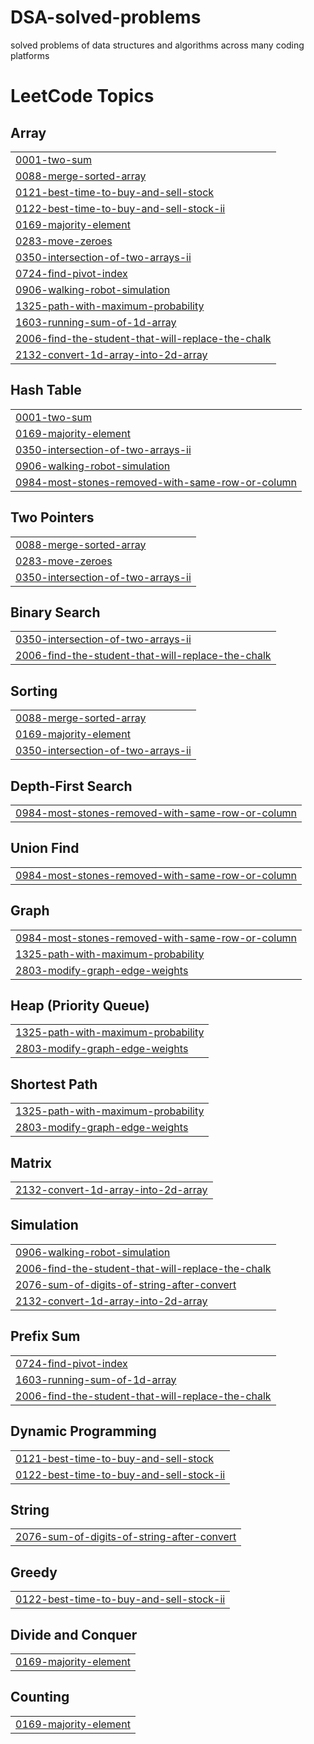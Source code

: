 # DSA-solved-problems
solved problems of data structures and algorithms across many coding platforms

<!---LeetCode Topics Start-->
# LeetCode Topics
## Array
|  |
| ------- |
| [0001-two-sum](https://github.com/aravind321o/DSA-solved-problems/tree/master/0001-two-sum) |
| [0088-merge-sorted-array](https://github.com/aravind321o/DSA-solved-problems/tree/master/0088-merge-sorted-array) |
| [0121-best-time-to-buy-and-sell-stock](https://github.com/aravind321o/DSA-solved-problems/tree/master/0121-best-time-to-buy-and-sell-stock) |
| [0122-best-time-to-buy-and-sell-stock-ii](https://github.com/aravind321o/DSA-solved-problems/tree/master/0122-best-time-to-buy-and-sell-stock-ii) |
| [0169-majority-element](https://github.com/aravind321o/DSA-solved-problems/tree/master/0169-majority-element) |
| [0283-move-zeroes](https://github.com/aravind321o/DSA-solved-problems/tree/master/0283-move-zeroes) |
| [0350-intersection-of-two-arrays-ii](https://github.com/aravind321o/DSA-solved-problems/tree/master/0350-intersection-of-two-arrays-ii) |
| [0724-find-pivot-index](https://github.com/aravind321o/DSA-solved-problems/tree/master/0724-find-pivot-index) |
| [0906-walking-robot-simulation](https://github.com/aravind321o/DSA-solved-problems/tree/master/0906-walking-robot-simulation) |
| [1325-path-with-maximum-probability](https://github.com/aravind321o/DSA-solved-problems/tree/master/1325-path-with-maximum-probability) |
| [1603-running-sum-of-1d-array](https://github.com/aravind321o/DSA-solved-problems/tree/master/1603-running-sum-of-1d-array) |
| [2006-find-the-student-that-will-replace-the-chalk](https://github.com/aravind321o/DSA-solved-problems/tree/master/2006-find-the-student-that-will-replace-the-chalk) |
| [2132-convert-1d-array-into-2d-array](https://github.com/aravind321o/DSA-solved-problems/tree/master/2132-convert-1d-array-into-2d-array) |
## Hash Table
|  |
| ------- |
| [0001-two-sum](https://github.com/aravind321o/DSA-solved-problems/tree/master/0001-two-sum) |
| [0169-majority-element](https://github.com/aravind321o/DSA-solved-problems/tree/master/0169-majority-element) |
| [0350-intersection-of-two-arrays-ii](https://github.com/aravind321o/DSA-solved-problems/tree/master/0350-intersection-of-two-arrays-ii) |
| [0906-walking-robot-simulation](https://github.com/aravind321o/DSA-solved-problems/tree/master/0906-walking-robot-simulation) |
| [0984-most-stones-removed-with-same-row-or-column](https://github.com/aravind321o/DSA-solved-problems/tree/master/0984-most-stones-removed-with-same-row-or-column) |
## Two Pointers
|  |
| ------- |
| [0088-merge-sorted-array](https://github.com/aravind321o/DSA-solved-problems/tree/master/0088-merge-sorted-array) |
| [0283-move-zeroes](https://github.com/aravind321o/DSA-solved-problems/tree/master/0283-move-zeroes) |
| [0350-intersection-of-two-arrays-ii](https://github.com/aravind321o/DSA-solved-problems/tree/master/0350-intersection-of-two-arrays-ii) |
## Binary Search
|  |
| ------- |
| [0350-intersection-of-two-arrays-ii](https://github.com/aravind321o/DSA-solved-problems/tree/master/0350-intersection-of-two-arrays-ii) |
| [2006-find-the-student-that-will-replace-the-chalk](https://github.com/aravind321o/DSA-solved-problems/tree/master/2006-find-the-student-that-will-replace-the-chalk) |
## Sorting
|  |
| ------- |
| [0088-merge-sorted-array](https://github.com/aravind321o/DSA-solved-problems/tree/master/0088-merge-sorted-array) |
| [0169-majority-element](https://github.com/aravind321o/DSA-solved-problems/tree/master/0169-majority-element) |
| [0350-intersection-of-two-arrays-ii](https://github.com/aravind321o/DSA-solved-problems/tree/master/0350-intersection-of-two-arrays-ii) |
## Depth-First Search
|  |
| ------- |
| [0984-most-stones-removed-with-same-row-or-column](https://github.com/aravind321o/DSA-solved-problems/tree/master/0984-most-stones-removed-with-same-row-or-column) |
## Union Find
|  |
| ------- |
| [0984-most-stones-removed-with-same-row-or-column](https://github.com/aravind321o/DSA-solved-problems/tree/master/0984-most-stones-removed-with-same-row-or-column) |
## Graph
|  |
| ------- |
| [0984-most-stones-removed-with-same-row-or-column](https://github.com/aravind321o/DSA-solved-problems/tree/master/0984-most-stones-removed-with-same-row-or-column) |
| [1325-path-with-maximum-probability](https://github.com/aravind321o/DSA-solved-problems/tree/master/1325-path-with-maximum-probability) |
| [2803-modify-graph-edge-weights](https://github.com/aravind321o/DSA-solved-problems/tree/master/2803-modify-graph-edge-weights) |
## Heap (Priority Queue)
|  |
| ------- |
| [1325-path-with-maximum-probability](https://github.com/aravind321o/DSA-solved-problems/tree/master/1325-path-with-maximum-probability) |
| [2803-modify-graph-edge-weights](https://github.com/aravind321o/DSA-solved-problems/tree/master/2803-modify-graph-edge-weights) |
## Shortest Path
|  |
| ------- |
| [1325-path-with-maximum-probability](https://github.com/aravind321o/DSA-solved-problems/tree/master/1325-path-with-maximum-probability) |
| [2803-modify-graph-edge-weights](https://github.com/aravind321o/DSA-solved-problems/tree/master/2803-modify-graph-edge-weights) |
## Matrix
|  |
| ------- |
| [2132-convert-1d-array-into-2d-array](https://github.com/aravind321o/DSA-solved-problems/tree/master/2132-convert-1d-array-into-2d-array) |
## Simulation
|  |
| ------- |
| [0906-walking-robot-simulation](https://github.com/aravind321o/DSA-solved-problems/tree/master/0906-walking-robot-simulation) |
| [2006-find-the-student-that-will-replace-the-chalk](https://github.com/aravind321o/DSA-solved-problems/tree/master/2006-find-the-student-that-will-replace-the-chalk) |
| [2076-sum-of-digits-of-string-after-convert](https://github.com/aravind321o/DSA-solved-problems/tree/master/2076-sum-of-digits-of-string-after-convert) |
| [2132-convert-1d-array-into-2d-array](https://github.com/aravind321o/DSA-solved-problems/tree/master/2132-convert-1d-array-into-2d-array) |
## Prefix Sum
|  |
| ------- |
| [0724-find-pivot-index](https://github.com/aravind321o/DSA-solved-problems/tree/master/0724-find-pivot-index) |
| [1603-running-sum-of-1d-array](https://github.com/aravind321o/DSA-solved-problems/tree/master/1603-running-sum-of-1d-array) |
| [2006-find-the-student-that-will-replace-the-chalk](https://github.com/aravind321o/DSA-solved-problems/tree/master/2006-find-the-student-that-will-replace-the-chalk) |
## Dynamic Programming
|  |
| ------- |
| [0121-best-time-to-buy-and-sell-stock](https://github.com/aravind321o/DSA-solved-problems/tree/master/0121-best-time-to-buy-and-sell-stock) |
| [0122-best-time-to-buy-and-sell-stock-ii](https://github.com/aravind321o/DSA-solved-problems/tree/master/0122-best-time-to-buy-and-sell-stock-ii) |
## String
|  |
| ------- |
| [2076-sum-of-digits-of-string-after-convert](https://github.com/aravind321o/DSA-solved-problems/tree/master/2076-sum-of-digits-of-string-after-convert) |
## Greedy
|  |
| ------- |
| [0122-best-time-to-buy-and-sell-stock-ii](https://github.com/aravind321o/DSA-solved-problems/tree/master/0122-best-time-to-buy-and-sell-stock-ii) |
## Divide and Conquer
|  |
| ------- |
| [0169-majority-element](https://github.com/aravind321o/DSA-solved-problems/tree/master/0169-majority-element) |
## Counting
|  |
| ------- |
| [0169-majority-element](https://github.com/aravind321o/DSA-solved-problems/tree/master/0169-majority-element) |
<!---LeetCode Topics End-->
